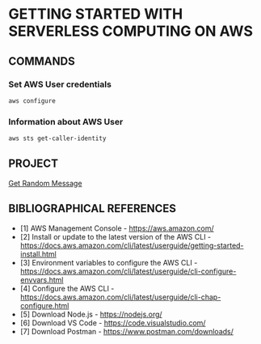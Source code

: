 # GETTING STARTED WITH SERVERLESS COMPUTING ON AWS

## COMMANDS

### Set AWS User credentials

```bash
aws configure
```

### Information about AWS User

```bash
aws sts get-caller-identity
```

## PROJECT

[Get Random Message](./getRandomMessage/)

## BIBLIOGRAPHICAL REFERENCES

- [1] AWS Management Console - https://aws.amazon.com/
- [2] Install or update to the latest version of the AWS CLI - https://docs.aws.amazon.com/cli/latest/userguide/getting-started-install.html
- [3] Environment variables to configure the AWS CLI - https://docs.aws.amazon.com/cli/latest/userguide/cli-configure-envvars.html
- [4] Configure the AWS CLI - https://docs.aws.amazon.com/cli/latest/userguide/cli-chap-configure.html
- [5] Download Node.js - https://nodejs.org/
- [6] Download VS Code - https://code.visualstudio.com/
- [7] Download Postman - https://www.postman.com/downloads/

